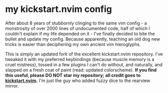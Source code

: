 # my kickstart.nvim config

After about 8 years of stubbornly clinging to the same vim config - a monstrosity of over 2000 lines of undocumented code, half of which I couldn't explain if my life depended on it - I've finally decided to bite the bullet and update my config. Because apparently, teaching an old dog new tricks is easier than deciphering my own ancient vim hieroglyphs.

This is simply an updated fork of the excellent kickstart.nvim repository. I've tweaked it with my preferred keybindings (because muscle memory is a cruel mistress), tossed in a few plugins I can't do without, and naturally, and slapped on a fresh coat of paint (read: updated colorscheme).  **If you find this useful, please DO NOT star my repository; all credit goes to [kickstart.nvim](https://github.com/nvim-lua/kickstart.nvim?tab=readme-ov-file).** I'm just the guy who added fuzzy dice to the rearview mirror.
